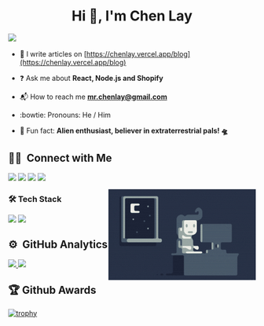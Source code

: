 <h1 align="center">Hi 👋, I'm Chen Lay</h1>

![](https://komarev.com/ghpvc/?username=chanmyaemaung&color=e4405f)

- :notebook_with_decorative_cover: I write articles on [https://chenlay.vercel.app/blog](https://chenlay.vercel.app/blog)

- :question: Ask me about **React, Node.js and Shopify**

- :mailbox_with_mail: How to reach me **mr.chenlay@gmail.com**

- :bowtie: Pronouns: He / Him

- :clown_face: Fun fact: **Alien enthusiast, believer in extraterrestrial pals! 🛸**



## 🤝🏻 &nbsp;Connect with Me

<a href="https://www.linkedin.com/in/chenlay/"><img src="https://img.shields.io/badge/-Chen%20Lay-0077B5?style=flat&logo=Linkedin&logoColor=white"/></a>
<a href="mailto:info@chanmyaemaung.net"><img src="https://img.shields.io/badge/email-info@chanmyaemaung.net-cyan"/></a>
<a href="https://facebook.com/mynameischen"><img src="https://img.shields.io/badge/-/mynameischen-3b5998?style=flat&logo=facebook&logoColor=white"/></a>
<a href="https://instagram.com/mr.mcmm"><img src="https://img.shields.io/badge/-/mr.mcmm-e4405f?style=flat&logo=instagram&logoColor=white"/></a>

<img alt="Night Coding" src="https://raw.githubusercontent.com/AVS1508/AVS1508/master/assets/Night-Coding.gif" align="right"/>


### 🛠️ Tech Stack

<img src="https://skillicons.dev/icons?i=python,html,css,tailwind,js,ts,react" />
<img src="https://skillicons.dev/icons?i=nodejs,wordpress,php,firebase,git,vercel,github" />


## ⚙️ &nbsp;GitHub Analytics

<p>
<a href="https://github.com/chanmyaemaung">
  <img height="180em" src="https://github-readme-streak-stats.herokuapp.com?user=chanmyaemaung&theme=dark"/>
  <img height="180em" src="https://github-readme-stats.vercel.app/api/top-langs/?username=chanmyaemaung&layout=compact&theme=dark&langs_count=6&hide=jupyter%20Notebook" />
</a>
</p>


## :trophy: Github Awards

[![trophy](https://github-profile-trophy.vercel.app/?username=chanmyaemaung&theme=onedark)](https://github.com/chanmyaemaung/)
